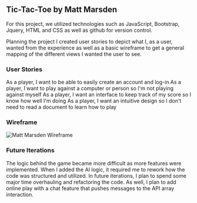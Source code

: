 ## Tic-Tac-Toe by Matt Marsden

For this project, we utilized technologies such as JavaScript, Bootstrap,
Jquery, HTML and CSS as well as github for version control.

Planning the project I created user stories to depict what I, as a user,
wanted from the experience as well as a basic wireframe to get a general
mapping of the different views I wanted the user to see.

### User Stories

As a player, I want to be able to easily create an account and log-in
As a player, I want to play against a computer or person so I'm not playing
against myself
As a player, I want an interface to keep track of my score so I know how well
I'm doing
As a player, I want an intuitive design so I don't need to read a document
to learn how to play

### Wireframe

![Matt Marsden Wireframe](https://i.imgur.com/q9V9RWM.jpg "Matt Marsden wireframe")

### Future Iterations

The logic behind the game became more difficult as more features were
implemented. When I added the AI logic, it required me to rework how the code
was structured and utilized. In future iterations, I plan to spend some
major time overhauling and refactoring the code. As well, I plan to add
online play with a chat feature that pushes messages to the API
array interaction.
